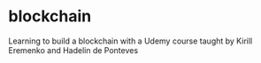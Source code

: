 # blockchain
Learning to build a blockchain with a Udemy course taught by Kirill Eremenko and Hadelin de Ponteves
